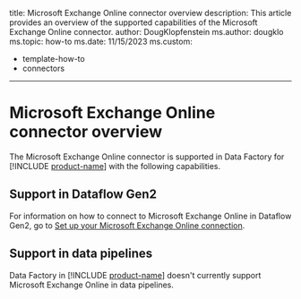 title: Microsoft Exchange Online connector overview
description: This article provides an overview of the supported capabilities of the Microsoft Exchange Online connector.
author: DougKlopfenstein
ms.author: dougklo
ms.topic: how-to
ms.date: 11/15/2023
ms.custom:
  - template-how-to
  - connectors
---

# Microsoft Exchange Online connector overview

The Microsoft Exchange Online connector is supported in Data Factory for [!INCLUDE [product-name](../includes/product-name.md)] with the following capabilities.


## Support in Dataflow Gen2

For information on how to connect to Microsoft Exchange Online in Dataflow Gen2, go to [Set up your Microsoft Exchange Online connection](connector-microsoft-exchange-online.md).

## Support in data pipelines

Data Factory in [!INCLUDE [product-name](../includes/product-name.md)] doesn't currently support Microsoft Exchange Online in data pipelines.
